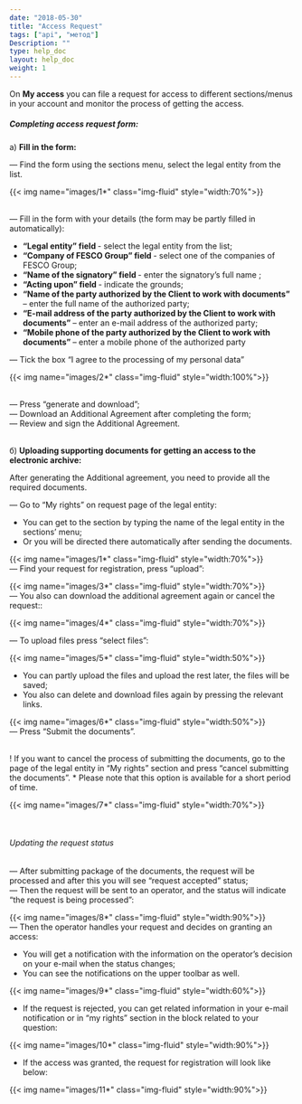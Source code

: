 ```yaml
---
date: "2018-05-30"
title: "Access Request"
tags: ["api", "метод"]
Description: ""
type: help_doc
layout: help_doc
weight: 1
---
```


<div class="pixxett-alert pixxett-alert-icon alert4-light">
  <i class="fa fa-info-circle"></i>On <b>My access</b> you can file a request for access to different sections/menus in your account and monitor the process of getting the access.  </div>

##### Completing access request form:

а) <b>Fill in the form:</b> <br/>

— Find the form using the sections menu, select the legal entity from the list. 

{{< img name="images/1*" class="img-fluid" style="width:70%">}}

<br/>
— Fill in the form with your details (the form may be partly filled in automatically): 

* <b>“Legal entity” field </b> - select the legal entity from the list;
* <b>“Company of FESCO Group” field </b>  - select one of the companies of FESCO Group;
* <b>“Name of the signatory” field </b> - enter the signatory’s full name ;
* <b>“Acting upon” field </b> - indicate the grounds;
* <b>“Name of the party authorized by the Client to work with documents” </b> – enter the full name of the authorized party;
* <b>“E-mail address of the party authorized by the Client to work with documents” </b> – enter an e-mail address of the authorized party;
* <b>“Mobile phone of the party authorized by the Client to work with documents” </b> – enter a mobile phone of the authorized party

— Tick the box “I agree to the processing of my personal data”

{{< img name="images/2*" class="img-fluid" style="width:100%">}}

<br/>
— Press “generate and download”; <br/>
— Download an Additional Agreement after completing the form; <br/>
— Review and sign the Additional Agreement. <br/>
<br/>

б)  <b>Uploading supporting documents for getting an access to the electronic archive:</b> 

After generating the Additional agreement, you need to provide all the required documents.

— Go to “My rights” on request page of the legal entity: <br/>

* You can get to the section by typing the name of the legal entity in the sections’ menu; <br/>
* Or you will be directed there automatically after sending the documents. <br/>

{{< img name="images/1*" class="img-fluid" style="width:70%">}}
<br/>
— Find your request for registration, press “upload”:

{{< img name="images/3*" class="img-fluid" style="width:70%">}}
<br/>
— You also can download the additional agreement again or cancel the request::

{{< img name="images/4*" class="img-fluid" style="width:70%">}}

— To upload files press “select files”:

{{< img name="images/5*" class="img-fluid" style="width:50%">}}

* You can partly upload the files and upload the rest later, the files will be saved; <br/>
* You also can delete and download files again by pressing the relevant links. <br/>

{{< img name="images/6*" class="img-fluid" style="width:50%">}}
<br/>
— Press “Submit the documents”.

<br/>
! If you want to cancel the process of submitting the documents, go to the page of the legal entity in “My rights” section and press “cancel submitting the documents”.
* Please note that this option is available for a short period of time. 
 
{{< img name="images/7*" class="img-fluid" style="width:70%">}}

<br/>

###### Updating the request status 

— After submitting package of the documents, the request will be processed and after this you will see “request accepted” status; <br/>
— Then the request will be sent to an operator, and the status will indicate “the request is being processed”: <br/>

{{< img name="images/8*" class="img-fluid" style="width:90%">}}
<br/>
— Then the operator handles your request and decides on granting an access:

* You will get a notification with the information on the operator’s decision on your e-mail when the status changes; <br/>
* You can see the notifications on the upper toolbar as well. <br/>

{{< img name="images/9*" class="img-fluid" style="width:60%">}}

* If the request is rejected, you can get related information in your e-mail notification or in “my rights” section in the block related to your question: <br/>

{{< img name="images/10*" class="img-fluid" style="width:90%">}}
<br/>

* If the access was granted, the request for registration will look like below: <br/>

{{< img name="images/11*" class="img-fluid" style="width:90%">}}
